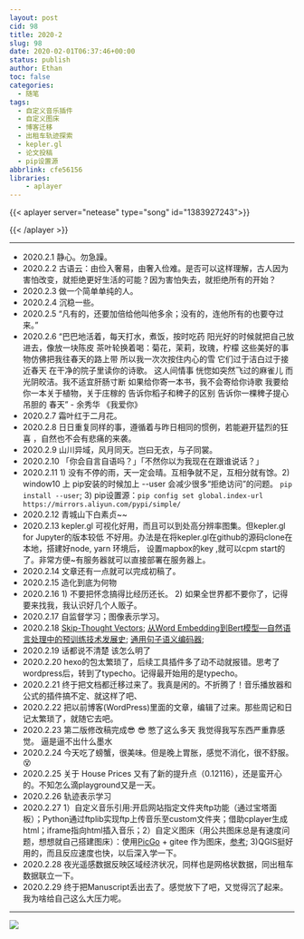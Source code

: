 ```yaml
---
layout: post
cid: 98
title: 2020-2
slug: 98
date: 2020-02-01T06:37:46+00:00
status: publish
author: Ethan
toc: false
categories:
  - 随笔
tags:
  - 自定义音乐插件
  - 自定义图床
  - 博客迁移
  - 出租车轨迹探索
  - kepler.gl
  - 论文投稿
  - pip设置源
abbrlink: cfe56156
libraries:
    - aplayer
---
```



> 


<!--more-->



{{< aplayer
	server="netease"
	type="song"
	id="1383927243">}}<div id="aplayer_a"></div>{{< /aplayer >}}


---

- 2020.2.1 静心。勿急躁。
- 2020.2.2 古语云：由俭入奢易，由奢入俭难。是否可以这样理解，古人因为害怕改变，就拒绝更好生活的可能？因为害怕失去，就拒绝所有的开始？
- 2020.2.3 做一个简单单纯的人。
- 2020.2.4 沉稳一些。
- 2020.2.5 “凡有的，还要加倍给他叫他多余；没有的，连他所有的也要夺过来。”
- 2020.2.6 “巴巴地活着，每天打水，煮饭，按时吃药 阳光好的时候就把自己放进去，像放一块陈皮 茶叶轮换着喝：菊花，茉莉，玫瑰，柠檬 这些美好的事物仿佛把我往春天的路上带 所以我一次次按住内心的雪 它们过于洁白过于接近春天 在干净的院子里读你的诗歌。 这人间情事 恍惚如突然飞过的麻雀儿 而光阴皎洁。我不适宜肝肠寸断 如果给你寄一本书，我不会寄给你诗歌 我要给你一本关于植物，关于庄稼的 告诉你稻子和稗子的区别 告诉你一棵稗子提心吊胆的 春天” - 余秀华 《我爱你》
- 2020.2.7 霜叶红于二月花。
- 2020.2.8 日日重复同样的事，遵循着与昨日相同的惯例，若能避开猛烈的狂喜 ，自然也不会有悲痛的来袭。
- 2020.2.9 山川异域，风月同天。岂曰无衣，与子同裳。
- 2020.2.10 「你会自言自语吗？」「不然你以为我现在在跟谁说话？」
- 2020.2.11 1) 没有不停的雨，天一定会晴。互相争就不足，互相分就有馀。2) window10 上 pip安装的时候加上 --user 会减少很多“拒绝访问”的问题。 `pip install --user`; 3) pip设置源：`pip config set global.index-url https://mirrors.aliyun.com/pypi/simple/`
- 2020.2.12 青城山下白素贞~~
- 2020.2.13 kepler.gl 可视化好用，而且可以到处高分辨率图集。但kepler.gl for Jupyter的版本较低 不好用。办法是在将kepler.gl在github的源码clone在本地，搭建好node, yarn 环境后， 设置mapbox的key ,就可以cpm start的了。非常方便~有服务器就可以直接部署在服务器上。
- 2020.2.14 文章还有一点就可以完成初稿了。
- 2020.2.15 造化到底为何物
- 2020.2.16 1) 不要把怀念搞得比经历还长。 2) 如果全世界都不要你了，记得要来找我，我认识好几个人贩子。
- 2020.2.17 自监督学习；图像表示学习。
- 2020.2.18 [Skip-Thought Vectors](https://github.com/llhthinker/NLP-Papers/blob/master/distributed%20representations/sentence-embedding/note.md#skip-thought-vectors); [从Word Embedding到Bert模型—自然语言处理中的预训练技术发展史](https://zhuanlan.zhihu.com/p/49271699); [通用句子语义编码器](https://www.jiqizhixin.com/articles/google-advances-in-semantic-textual-similarity);
- 2020.2.19 话都说不清楚 该怎么明了
- 2020.2.20 hexo的包太繁琐了，后续工具插件多了动不动就报错。思考了wordpress后，转到了typecho。记得最开始用的是typecho。
- 2020.2.21 终于把文档都迁移过来了。我真是闲的。不折腾了！音乐播放器和公式的插件搞不定、就这样了吧、
- 2020.2.22 把以前博客(WordPress)里面的文章，编辑了过来。那些周记和日记太繁琐了，就随它去吧。
- 2020.2.23 第二版修改稿完成:sunglasses: :sunglasses: 憋了这么多天 我觉得我写东西严重靠感觉。 逼是逼不出什么墨水
- 2020.2.24 今天吃了螃蟹，很美味。但是晚上胃胀，感觉不消化，很不舒服。:dizzy_face:
- 2020.2.25 关于 House Prices 又有了新的提升点（0.12116），还是蛮开心的。不知怎么滴playground又是一天。
- 2020.2.26 轨迹表示学习
- 2020.2.27 1）自定义音乐引用:开启网站指定文件夹ftp功能（通过宝塔面板）；Python通过ftplib实现ftp上传音乐至custom文件夹；借助cplayer生成html；iframe指向html插入音乐；2）自定义图床（用公共图床总是有速度问题，想想就自己搭建图床）：使用[PicGo](https://github.com/lizhuangs/picgo-plugin-gitee-uploader#readme) + gitee 作为图床，[参考](https://www.jianshu.com/p/b69950a49ae2); 3)QGIS挺好用的，而且反应速度也快，以后深入学一下。
- 2020.2.28 夜光遥感数据反映区域经济状况，同样也是网格状数据，同出租车数据联立一下。
- 2020.2.29 终于把Manuscript丢出去了。感觉放下了吧，又觉得沉了起来。我为啥给自己这么大压力呢。

***

![](https://s2.ax1x.com/2020/02/22/3MAH39.md.jpg)

